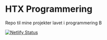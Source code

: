 # HTX Programmering

Repo til mine projekter lavet i programmering B

[![Netlify Status](https://api.netlify.com/api/v1/badges/07346ed7-fcd1-4d48-9794-4705bc195ea9/deploy-status)](https://app.netlify.com/sites/nervous-kowalevski-e49e7c/deploys)